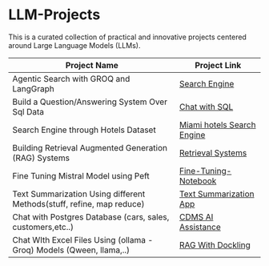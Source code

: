 # LLM-Projects
 This is a curated collection of practical and innovative projects centered around Large Language Models (LLMs).

| Project Name | Project Link |
|--------------|--------------|
| Agentic Search with GROQ and LangGraph | [Search Engine](https://github.com/Xmen3em/LLM-Projects/tree/main/Search%20Engine) |
| Build a Question/Answering System Over Sql Data | [Chat with SQL](https://github.com/Xmen3em/LLM-Projects/tree/main/Chat_with_SQL) |
| Search Engine through Hotels Dataset | [Miami hotels Search Engine](https://github.com/Xmen3em/LLM-Projects/tree/main/Hotels%20Dataset%20Project)
| Building Retrieval Augmented Generation (RAG) Systems | [Retrieval Systems](https://github.com/Xmen3em/LLM-Projects/tree/main/Retrieval%20Systems) |
| Fine Tuning Mistral Model using Peft | [Fine-Tuning-Notebook](https://github.com/Xmen3em/LLM-Projects/blob/main/Fine%20Tuning%20LLMs/Fine_Tuning_Mistral_Model.ipynb) |
| Text Summarization Using different Methods(stuff, refine, map reduce) | [Text Summarization App](https://github.com/Xmen3em/LLM-Projects/tree/main/Text-Summarization) |
| Chat with Postgres Database (cars, sales, customers,etc..) | [CDMS AI Assistance](https://github.com/Xmen3em/LLM-Projects/tree/main/Chat%20With%20Postgres%20Database) |
| Chat WIth Excel Files Using (ollama - Groq) Models (Qween, llama,..) | [RAG With Dockling](https://github.com/Xmen3em/LLM-Projects/tree/main/RAG-With-Dockling) |
